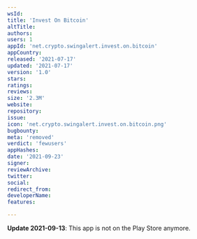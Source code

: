 ```yaml
---
wsId: 
title: 'Invest On Bitcoin'
altTitle: 
authors: 
users: 1
appId: 'net.crypto.swingalert.invest.on.bitcoin'
appCountry: 
released: '2021-07-17'
updated: '2021-07-17'
version: '1.0'
stars: 
ratings: 
reviews: 
size: '2.3M'
website: 
repository: 
issue: 
icon: 'net.crypto.swingalert.invest.on.bitcoin.png'
bugbounty: 
meta: 'removed'
verdict: 'fewusers'
appHashes: 
date: '2021-09-23'
signer: 
reviewArchive: 
twitter: 
social: 
redirect_from: 
developerName: 
features: 

---
```


**Update 2021-09-13**: This app is not on the Play Store anymore.
